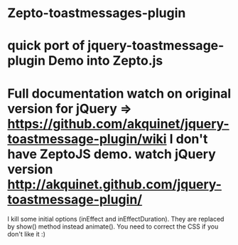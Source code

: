 Zepto-toastmessages-plugin
==========================

quick port of jquery-toastmessage-plugin Demo into Zepto.js
===========
Full documentation watch on original version for jQuery => https://github.com/akquinet/jquery-toastmessage-plugin/wiki
I don't have ZeptoJS demo. watch jQuery version http://akquinet.github.com/jquery-toastmessage-plugin/
===========
I kill some initial options (inEffect and inEffectDuration). They are replaced by show() method instead animate().
You need to correct the CSS if you don't like it :)
